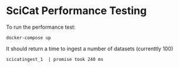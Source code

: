 # SciCat Performance Testing

To run the performance test:

```
docker-compose up
```

It should return a time to ingest a number of datasets (currenttly 100)
```
scicatingest_1  | promise took 240 ms
```
